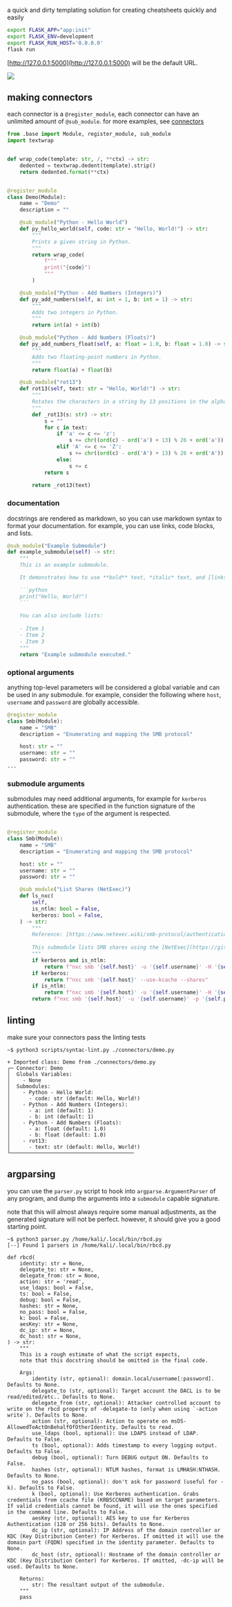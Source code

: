 a quick and dirty templating solution for creating cheatsheets quickly and easily

```bash
export FLASK_APP="app:init"
export FLASK_ENV=development
export FLASK_RUN_HOST='0.0.0.0'
flask run
```

[http://127.0.0.1:5000](http://127.0.0.1:5000) will be the default URL.

![](https://i.gyazo.com/e6ea25fb954f952cc598e59b850519ef.png)

## making connectors

each connector is a `@register_module`, each connector can have an unlimited amount of `@sub_module`. for more examples, see [connectors](./connectors/)

```python
from .base import Module, register_module, sub_module
import textwrap


def wrap_code(template: str, /, **ctx) -> str:
    dedented = textwrap.dedent(template).strip()
    return dedented.format(**ctx)


@register_module
class Demo(Module):
    name = "Demo"
    description = ""

    @sub_module("Python - Hello World")
    def py_hello_world(self, code: str = "Hello, World!") -> str:
        """
        Prints a given string in Python.
        """
        return wrap_code(
            f"""
            print("{code}")
            """
        )

    @sub_module("Python - Add Numbers (Integers)")
    def py_add_numbers(self, a: int = 1, b: int = 1) -> str:
        """
        Adds two integers in Python.
        """
        return int(a) + int(b)

    @sub_module("Python - Add Numbers (Floats)")
    def py_add_numbers_float(self, a: float = 1.0, b: float = 1.0) -> str:
        """
        Adds two floating-point numbers in Python.
        """
        return float(a) + float(b)

    @sub_module("rot13")
    def rot13(self, text: str = "Hello, World!") -> str:
        """
        Rotates the characters in a string by 13 positions in the alphabet.
        """
        def _rot13(s: str) -> str:
            s = ""
            for c in text:
                if 'a' <= c <= 'z':
                    s += chr((ord(c) - ord('a') + 13) % 26 + ord('a'))
                elif 'A' <= c <= 'Z':
                    s += chr((ord(c) - ord('A') + 13) % 26 + ord('A'))
                else:
                    s += c
            return s
        
        return _rot13(text)
```

### documentation

docstrings are rendered as markdown, so you can use markdown syntax to format your documentation. for example, you can use links, code blocks, and lists.

```python
@sub_module("Example Submodule")
def example_submodule(self) -> str:
    """
    This is an example submodule.

    It demonstrates how to use **bold** text, *italic* text, and [links](https://example.com).

    ```python
    print("Hello, World!")
    ```
    
    You can also include lists:
    
    - Item 1
    - Item 2
    - Item 3
    """
    return "Example submodule executed."
```

### optional arguments

anything top-level parameters will be considered a global variable and can be used in any submodule. for example, consider the following where `host`, `username` and `password` are globally accessible.

```python
@register_module
class Smb(Module):
    name = "SMB"
    description = "Enumerating and mapping the SMB protocol"

    host: str = ""
    username: str = ""
    password: str = ""
...
```

### submodule arguments

submodules may need additional arguments, for example for `kerberos` authentication. these are specified in the function signature of the submodule, where the `type` of the argument is respected.

```python

@register_module
class Smb(Module):
    name = "SMB"
    description = "Enumerating and mapping the SMB protocol"

    host: str = ""
    username: str = ""
    password: str = ""

    @sub_module("List Shares (NetExec)")
    def ls_nxc(
        self,
        is_ntlm: bool = False,
        kerberos: bool = False,
    ) -> str:
        """
        Reference: [https://www.netexec.wiki/smb-protocol/authentication/checking-credentials-domain](https://www.netexec.wiki/smb-protocol/authentication/checking-credentials-domain)
        
        This submodule lists SMB shares using the [NetExec](https://github.com/Pennyw0rth/NetExec) tool.
        """
        if kerberos and is_ntlm:
            return f"nxc smb '{self.host}' -u '{self.username}' -H '{self.password}' --kerberos --shares"
        if kerberos:
            return f"nxc smb '{self.host}' --use-kcache --shares"
        if is_ntlm:
            return f"nxc smb '{self.host}' -u '{self.username}' -H '{self.password}' --shares"
        return f"nxc smb '{self.host}' -u '{self.username}' -p '{self.password}' --shares"
```

## linting 

make sure your connectors pass the linting tests

```
~$ python3 scripts/syntac-lint.py ./connectors/demo.py

+ Imported class: Demo from ./connectors/demo.py
┌─ Connector: Demo
│  Globals Variables:
│    - None
│  Submodules:
│    - Python - Hello World:
│      - code: str (default: Hello, World!)
│    - Python - Add Numbers (Integers):
│      - a: int (default: 1)
│      - b: int (default: 1)
│    - Python - Add Numbers (Floats):
│      - a: float (default: 1.0)
│      - b: float (default: 1.0)
│    - rot13:
│      - text: str (default: Hello, World!)
└────────────────────────────────────────
```

## argparsing

you can use the `parser.py` script to hook into `argparse.ArgumentParser` of any program, and dump the arguments into a `submodule` capable signature.

note that this will almost always require some manual adjustments, as the generated signature will not be perfect. however, it should give you a good starting point.

```
~$ python3 parser.py /home/kali/.local/bin/rbcd.py
[--] Found 1 parsers in /home/kali/.local/bin/rbcd.py

def rbcd(
    identity: str = None,
    delegate_to: str = None,
    delegate_from: str = None,
    action: str = 'read',
    use_ldaps: bool = False,
    ts: bool = False,
    debug: bool = False,
    hashes: str = None,
    no_pass: bool = False,
    k: bool = False,
    aesKey: str = None,
    dc_ip: str = None,
    dc_host: str = None,
) -> str:
    """
    This is a rough estimate of what the script expects,
    note that this docstring should be omitted in the final code.

    Args:
        identity (str, optional): domain.local/username[:password]. Defaults to None.
        delegate_to (str, optional): Target account the DACL is to be read/edited/etc.. Defaults to None.
        delegate_from (str, optional): Attacker controlled account to write on the rbcd property of -delegate-to (only when using `-action write`). Defaults to None.
        action (str, optional): Action to operate on msDS-AllowedToActOnBehalfOfOtherIdentity. Defaults to read.
        use_ldaps (bool, optional): Use LDAPS instead of LDAP. Defaults to False.
        ts (bool, optional): Adds timestamp to every logging output. Defaults to False.
        debug (bool, optional): Turn DEBUG output ON. Defaults to False.
        hashes (str, optional): NTLM hashes, format is LMHASH:NTHASH. Defaults to None.
        no_pass (bool, optional): don't ask for password (useful for -k). Defaults to False.
        k (bool, optional): Use Kerberos authentication. Grabs credentials from ccache file (KRB5CCNAME) based on target parameters. If valid credentials cannot be found, it will use the ones specified in the command line. Defaults to False.
        aesKey (str, optional): AES key to use for Kerberos Authentication (128 or 256 bits). Defaults to None.
        dc_ip (str, optional): IP Address of the domain controller or KDC (Key Distribution Center) for Kerberos. If omitted it will use the domain part (FQDN) specified in the identity parameter. Defaults to None.
        dc_host (str, optional): Hostname of the domain controller or KDC (Key Distribution Center) for Kerberos. If omitted, -dc-ip will be used. Defaults to None.

    Returns:
        str: The resultant output of the submodule.
    """
    pass
```
